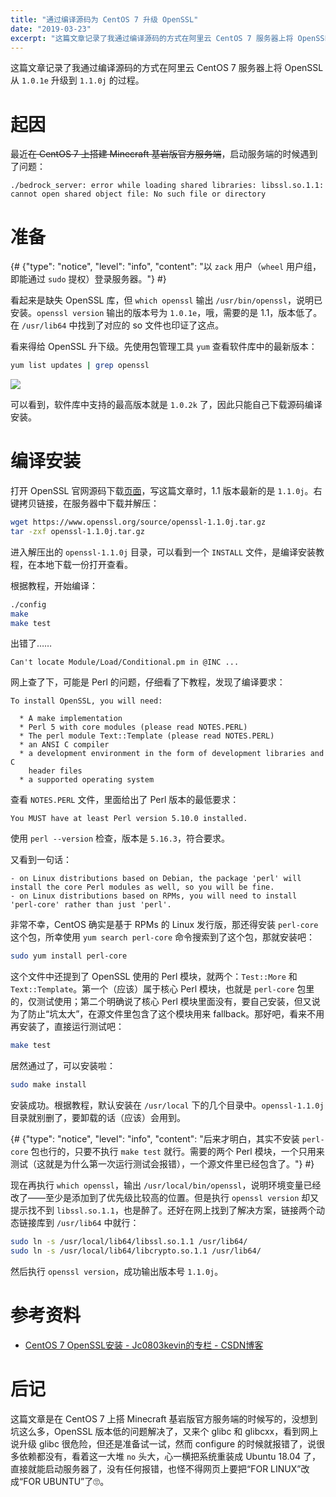 ```yaml
---
title: "通过编译源码为 CentOS 7 升级 OpenSSL"
date: "2019-03-23"
excerpt: "这篇文章记录了我通过编译源码的方式在阿里云 CentOS 7 服务器上将 OpenSSL 从 `1.0.1e` 升级到 `1.1.0j` 的过程。"
---
```


这篇文章记录了我通过编译源码的方式在阿里云 CentOS 7 服务器上将 OpenSSL 从 `1.0.1e` 升级到 `1.1.0j` 的过程。

# 起因

最近~~在 CentOS 7 上搭建 Minecraft 基岩版官方服务端~~，启动服务端的时候遇到了问题：

```
./bedrock_server: error while loading shared libraries: libssl.so.1.1: cannot open shared object file: No such file or directory
```

# 准备

{# {"type": "notice", "level": "info", "content": "以 `zack` 用户（`wheel` 用户组，即能通过 `sudo` 提权）登录服务器。"} #}

看起来是缺失 OpenSSL 库，但 `which openssl` 输出 `/usr/bin/openssl`，说明已安装。`openssl version` 输出的版本号为 `1.0.1e`，哦，需要的是 1.1，版本低了。在 `/usr/lib64` 中找到了对应的 so 文件也印证了这点。

看来得给 OpenSSL 升下级。先使用包管理工具 `yum` 查看软件库中的最新版本：

```bash
yum list updates | grep openssl
```

![](/images/upgrading-openssl-for-centos-7-by-compiling-source-codes/yum-list-update.jpg)

可以看到，软件库中支持的最高版本就是 `1.0.2k` 了，因此只能自己下载源码编译安装。

# 编译安装

打开 OpenSSL 官网源码下载[页面](https://www.openssl.org/source/)，写这篇文章时，1.1 版本最新的是 `1.1.0j`。右键拷贝链接，在服务器中下载并解压：

```bash
wget https://www.openssl.org/source/openssl-1.1.0j.tar.gz
tar -zxf openssl-1.1.0j.tar.gz
```

进入解压出的 `openssl-1.1.0j` 目录，可以看到一个 `INSTALL` 文件，是编译安装教程，在本地下载一份打开查看。

根据教程，开始编译：

```bash
./config
make
make test
```

出错了……

```
Can't locate Module/Load/Conditional.pm in @INC ...
```

网上查了下，可能是 Perl 的问题，仔细看了下教程，发现了编译要求：

```
To install OpenSSL, you will need:

  * A make implementation
  * Perl 5 with core modules (please read NOTES.PERL)
  * The perl module Text::Template (please read NOTES.PERL)
  * an ANSI C compiler
  * a development environment in the form of development libraries and C
    header files
  * a supported operating system
```

查看 `NOTES.PERL` 文件，里面给出了 Perl 版本的最低要求：

```
You MUST have at least Perl version 5.10.0 installed.
```

使用 `perl --version` 检查，版本是 `5.16.3`，符合要求。

又看到一句话：

```
- on Linux distributions based on Debian, the package 'perl' will install the core Perl modules as well, so you will be fine.
- on Linux distributions based on RPMs, you will need to install 'perl-core' rather than just 'perl'.
```

非常不幸，CentOS 确实是基于 RPMs 的 Linux 发行版，那还得安装 `perl-core` 这个包，所幸使用 `yum search perl-core` 命令搜索到了这个包，那就安装吧：

```bash
sudo yum install perl-core
```

这个文件中还提到了 OpenSSL 使用的 Perl 模块，就两个：`Test::More` 和 `Text::Template`。第一个（应该）属于核心 Perl 模块，也就是 `perl-core` 包里的，仅测试使用；第二个明确说了核心 Perl 模块里面没有，要自己安装，但又说为了防止“坑太大”，在源文件里包含了这个模块用来 fallback。那好吧，看来不用再安装了，直接运行测试吧：

```bash
make test
```

居然通过了，可以安装啦：

```bash
sudo make install
```

安装成功。根据教程，默认安装在 `/usr/local` 下的几个目录中。`openssl-1.1.0j` 目录就别删了，要卸载的话（应该）会用到。

{# {"type": "notice", "level": "info", "content": "后来才明白，其实不安装 `perl-core` 包也行的，只要不执行 `make test` 就行。需要的两个 Perl 模块，一个只用来测试（这就是为什么第一次运行测试会报错），一个源文件里已经包含了。"} #}

现在再执行 `which openssl`，输出 `/usr/local/bin/openssl`，说明环境变量已经改了——至少是添加到了优先级比较高的位置。但是执行 `openssl version` 却又提示找不到 `libssl.so.1.1`，也是醉了。还好在网上找到了解决方案，链接两个动态链接库到 `/usr/lib64` 中就行：

```bash
sudo ln -s /usr/local/lib64/libssl.so.1.1 /usr/lib64/
sudo ln -s /usr/local/lib64/libcrypto.so.1.1 /usr/lib64/
```

然后执行 `openssl version`，成功输出版本号 `1.1.0j`。

# 参考资料

- [CentOS 7 OpenSSL安装 - Jc0803kevin的专栏 - CSDN博客](https://blog.csdn.net/jc0803kevin/article/details/79821168)

# 后记

这篇文章是在 CentOS 7 上搭 Minecraft 基岩版官方服务端的时候写的，没想到坑这么多，OpenSSL 版本低的问题解决了，又来个 glibc 和 glibcxx，看到网上说升级 glibc 很危险，但还是准备试一试，然而 configure 的时候就报错了，说很多依赖都没有，看着这一大堆 `no` 头大，心一横把系统重装成 Ubuntu 18.04 了，直接就能启动服务器了，没有任何报错，也怪不得网页上要把“FOR LINUX”改成“FOR UBUNTU”了🙄。